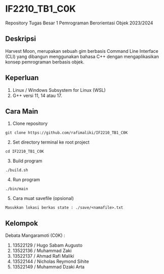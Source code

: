 # IF2210_TB1_C0K
Repository Tugas Besar 1 Pemrograman Berorientasi Objek 2023/2024

## Deskripsi
Harvest Moon, merupakan sebuah gim berbasis Command Line Interface (CLI) yang dibangun menggunakan bahasa C++ dengan mengaplikasikan konsep pemrograman berbasis objek.

## Keperluan
1.  Linux / Windows Subsystem for Linux (WSL)
2.  G++ versi 11, 14 atau 17.

## Cara Main
 
1. Clone repository
```
git clone https://github.com/rafimaliki/IF2210_TB1_C0K
```
2. Set directory terminal ke root project
```
cd IF2210_TB1_C0K
```
3. Build program
```
./build.sh
```
4. Run program
```
./bin/main
```
5. Cara muat savefile (opsional)
```
Masukkan lokasi berkas state : ./save/<namafile>.txt
```

## Kelompok
Debata Mangaramoti (C0K) :
1. 13522129 / Hugo Sabam Augusto
2. 13522136 / Muhammad Zaki
3. 13522137 / Ahmad Rafi Maliki
4. 13522144 / Nicholas Reymond Sihite
5. 13522149 / Muhammad Dzaki Arta

